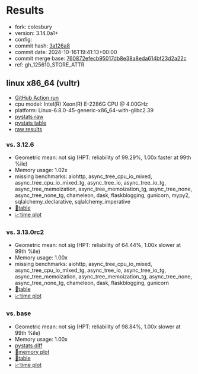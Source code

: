 # Results

- fork: colesbury
- version: 3.14.0a1+
- config: 
- commit hash: [3a126a8](https://github.com/colesbury/cpython/commit/3a126a8)
- commit date: 2024-10-16T19:41:13+00:00
- commit merge base: [760872efecb95017db8e38a8eda614bf23d2a22c](https://github.com/colesbury/cpython/commit/760872efecb95017db8e38a8eda614bf23d2a22c)
- ref: gh_125610_STORE_ATTR

## linux x86_64 (vultr)

- [GitHub Action run](https://github.com/facebookexperimental/free-threading-benchmarking/actions/runs/11410719615)
- cpu model: Intel(R) Xeon(R) E-2286G CPU @ 4.00GHz
- platform: Linux-6.8.0-45-generic-x86_64-with-glibc2.39
- [pystats raw](bm-20241016-vultr-x86_64-colesbury-gh_125610_STORE_ATTR-3.14.0a1%2B-3a126a8-pystats.json)
- [pystats table](bm-20241016-vultr-x86_64-colesbury-gh_125610_STORE_ATTR-3.14.0a1%2B-3a126a8-pystats.md)
- [raw results](bm-20241016-vultr-x86_64-colesbury-gh_125610_STORE_ATTR-3.14.0a1%2B-3a126a8.json)

### vs. 3.12.6

- Geometric mean: not sig (HPT: reliability of 99.29%, 1.00x faster at 99th %ile)
- Memory usage: 1.02x
- missing benchmarks: aiohttp, async_tree_cpu_io_mixed, async_tree_cpu_io_mixed_tg, async_tree_io, async_tree_io_tg, async_tree_memoization, async_tree_memoization_tg, async_tree_none, async_tree_none_tg, chameleon, dask, flaskblogging, gunicorn, mypy2, sqlalchemy_declarative, sqlalchemy_imperative
- [📄table](bm-20241016-vultr-x86_64-colesbury-gh_125610_STORE_ATTR-3.14.0a1%2B-3a126a8-vs-3.12.6.md)
- [📈time plot](bm-20241016-vultr-x86_64-colesbury-gh_125610_STORE_ATTR-3.14.0a1%2B-3a126a8-vs-3.12.6.svg)

### vs. 3.13.0rc2

- Geometric mean: not sig (HPT: reliability of 64.44%, 1.00x slower at 99th %ile)
- Memory usage: 1.00x
- missing benchmarks: aiohttp, async_tree_cpu_io_mixed, async_tree_cpu_io_mixed_tg, async_tree_io, async_tree_io_tg, async_tree_memoization, async_tree_memoization_tg, async_tree_none, async_tree_none_tg, chameleon, dask, flaskblogging, gunicorn
- [📄table](bm-20241016-vultr-x86_64-colesbury-gh_125610_STORE_ATTR-3.14.0a1%2B-3a126a8-vs-3.13.0rc2.md)
- [📈time plot](bm-20241016-vultr-x86_64-colesbury-gh_125610_STORE_ATTR-3.14.0a1%2B-3a126a8-vs-3.13.0rc2.svg)

### vs. base

- Geometric mean: not sig (HPT: reliability of 98.84%, 1.00x slower at 99th %ile)
- Memory usage: 1.00x
- [pystats diff](bm-20241016-vultr-x86_64-colesbury-gh_125610_STORE_ATTR-3.14.0a1%2B-3a126a8-pystats-vs-base.md)
- [🧠memory plot](bm-20241016-vultr-x86_64-colesbury-gh_125610_STORE_ATTR-3.14.0a1%2B-3a126a8-vs-base-mem.svg)
- [📄table](bm-20241016-vultr-x86_64-colesbury-gh_125610_STORE_ATTR-3.14.0a1%2B-3a126a8-vs-base.md)
- [📈time plot](bm-20241016-vultr-x86_64-colesbury-gh_125610_STORE_ATTR-3.14.0a1%2B-3a126a8-vs-base.svg)

